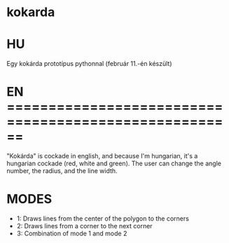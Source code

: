 # kokarda
# HU
Egy kokárda prototípus pythonnal (február 11.-én készült)


# EN ======================================================
"Kokárda" is cockade in english, and because I'm hungarian, it's a hungarian cockade (red, white and green). The user can change the angle number, the radius, and the line width.

# MODES
- 1: Draws lines from the center of the polygon to the corners
- 2: Draws lines from a corner to the next corner
- 3: Combination of mode 1 and mode 2

